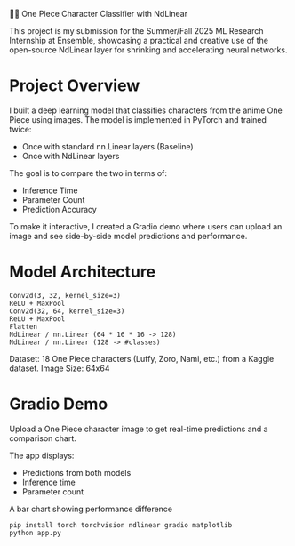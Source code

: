 🏴‍☠️ One Piece Character Classifier with NdLinear

This project is my submission for the Summer/Fall 2025 ML Research Internship at Ensemble, showcasing a practical and creative use of the open-source NdLinear layer for shrinking and accelerating neural networks.

# Project Overview

I built a deep learning model that classifies characters from the anime One Piece using images. The model is implemented in PyTorch and trained twice:

- Once with standard nn.Linear layers (Baseline)
- Once with NdLinear layers

The goal is to compare the two in terms of:

- Inference Time
- Parameter Count
- Prediction Accuracy

To make it interactive, I created a Gradio demo where users can upload an image and see side-by-side model predictions and performance.

# Model Architecture
```
Conv2d(3, 32, kernel_size=3)
ReLU + MaxPool
Conv2d(32, 64, kernel_size=3)
ReLU + MaxPool
Flatten
NdLinear / nn.Linear (64 * 16 * 16 -> 128)
NdLinear / nn.Linear (128 -> #classes)

```
Dataset: 18 One Piece characters (Luffy, Zoro, Nami, etc.) from a Kaggle dataset.
Image Size: 64x64

# Gradio Demo

Upload a One Piece character image to get real-time predictions and a comparison chart.

The app displays:

- Predictions from both models
- Inference time
- Parameter count

A bar chart showing performance difference
```
pip install torch torchvision ndlinear gradio matplotlib
python app.py

```

